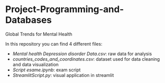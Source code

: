 # Project-Programming-and-Databases
Global Trends for Mental Health

In this repository you can find 4 different files:
- _Mental health Depression disorder Data.csv_: raw data for analysis
- _countries_codes_and_coordinates.csv_: dataset used for data cleaning and data visualization
- _Script esame.ipynb_: exam script
- _StreamlitScript.py_: visual application in streamlit
